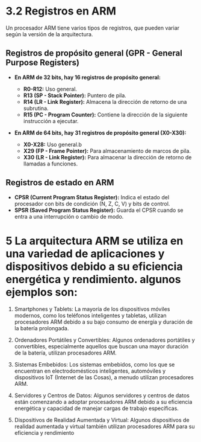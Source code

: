 # 3.2 Registros en ARM

Un procesador ARM tiene varios tipos de registros, que pueden variar según la versión de la arquitectura. 

## Registros de propósito general (GPR - General Purpose Registers)

- **En ARM de 32 bits, hay 16 registros de propósito general:**

  - **R0-R12:** Uso general.
  - **R13 (SP - Stack Pointer):** Puntero de pila.
  - **R14 (LR - Link Register):** Almacena la dirección de retorno de una subrutina.
  - **R15 (PC - Program Counter):** Contiene la dirección de la siguiente instrucción a ejecutar.

- **En ARM de 64 bits, hay 31 registros de propósito general (X0-X30):**

  - **X0-X28:** Uso general.b
  - **X29 (FP - Frame Pointer):** Para almacenamiento de marcos de pila.
  - **X30 (LR - Link Register):** Para almacenar la dirección de retorno de llamadas a funciones.

## Registros de estado en ARM

- **CPSR (Current Program Status Register):** Indica el estado del procesador con bits de condición (N, Z, C, V) y bits de control.
- **SPSR (Saved Program Status Register):** Guarda el CPSR cuando se entra a una interrupción o cambio de modo.


# 5 La arquitectura ARM se utiliza en una variedad de aplicaciones y dispositivos debido a su eficiencia energética y rendimiento. algunos ejemplos son:

1) Smartphones y Tablets: La mayoría de los dispositivos móviles modernos, como los teléfonos inteligentes y tabletas, utilizan procesadores ARM debido a su bajo consumo de energía y duración de la batería prolongada.

2) Ordenadores Portátiles y Convertibles: Algunos ordenadores portátiles y convertibles, especialmente aquellos que buscan una mayor duración de la batería, utilizan procesadores ARM.

3) Sistemas Embebidos: Los sistemas embebidos, como los que se encuentran en electrodomésticos inteligentes, automóviles y dispositivos IoT (Internet de las Cosas), a menudo utilizan procesadores ARM.

4) Servidores y Centros de Datos: Algunos servidores y centros de datos están comenzando a adoptar procesadores ARM debido a su eficiencia energética y capacidad de manejar cargas de trabajo específicas.

5) Dispositivos de Realidad Aumentada y Virtual: Algunos dispositivos de realidad aumentada y virtual también utilizan procesadores ARM para su eficiencia y rendimiento